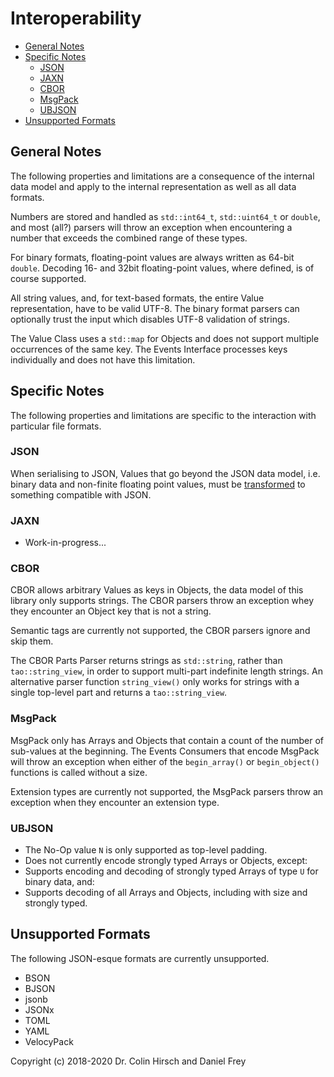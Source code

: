 # Interoperability

* [General Notes](#general-notes)
* [Specific Notes](#specific-notes)
  * [JSON](#json)
  * [JAXN](#jaxn)
  * [CBOR](#cbor)
  * [MsgPack](#msgpack)
  * [UBJSON](#ubjson)
* [Unsupported Formats](#unsupported-formats)

## General Notes

The following properties and limitations are a consequence of the internal data model and apply to the internal representation as well as all data formats.

Numbers are stored and handled as `std::int64_t`, `std::uint64_t` or `double`, and most (all?) parsers will throw an exception when encountering a number that exceeds the combined range of these types.

For binary formats, floating-point values are always written as 64-bit `double`.
Decoding 16- and 32bit floating-point values, where defined, is of course supported.

All string values, and, for text-based formats, the entire Value representation, have to be valid UTF-8.
The binary format parsers can optionally trust the input which disables UTF-8 validation of strings.

The Value Class uses a `std::map` for Objects and does not support multiple occurrences of the same key.
The Events Interface processes keys individually and does not have this limitation.

## Specific Notes

The following properties and limitations are specific to the interaction with particular file formats.

### JSON

When serialising to JSON, Values that go beyond the JSON data model, i.e. binary data and non-finite floating point values, must be [transformed](Events-Interface.md#included-transformers) to something compatible with JSON.

### JAXN

* Work-in-progress...

### CBOR

CBOR allows arbitrary Values as keys in Objects, the data model of this library only supports strings.
The CBOR parsers throw an exception whey they encounter an Object key that is not a string.

Semantic tags are currently not supported, the CBOR parsers ignore and skip them.

The CBOR Parts Parser returns strings as `std::string`, rather than `tao::string_view`, in order to support multi-part indefinite length strings.
An alternative parser function `string_view()` only works for strings with a single top-level part and returns a `tao::string_view`.

### MsgPack

MsgPack only has Arrays and Objects that contain a count of the number of sub-values at the beginning.
The Events Consumers that encode MsgPack will throw an exception when either of the `begin_array()` or `begin_object()` functions is called without a size.

Extension types are currently not supported, the MsgPack parsers throw an exception when they encounter an extension type.

### UBJSON

* The No-Op value `N` is only supported as top-level padding.
* Does not currently encode strongly typed Arrays or Objects, except:
* Supports encoding and decoding of strongly typed Arrays of type `U` for binary data, and:
* Supports decoding of all Arrays and Objects, including with size and strongly typed.

## Unsupported Formats

The following JSON-esque formats are currently unsupported.

* BSON
* BJSON
* jsonb
* JSONx
* TOML
* YAML
* VelocyPack

Copyright (c) 2018-2020 Dr. Colin Hirsch and Daniel Frey

